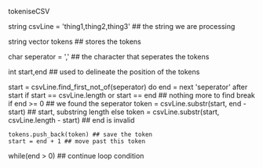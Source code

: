 tokeniseCSV

string csvLine = 'thing1,thing2,thing3' ## the string we are processing

string vector tokens    ## stores the tokens

char seperator = ','    ## the character that seperates the tokens

int start,end   ## used to delineate the position of the tokens

start = csvLine.find_first_not_of(seperator)
do
    end = next 'seperator' after start
    if start == csvLine.length or start == end  ## nothing more to find
        break
    if end >= 0 ## we found the seperator
        token = csvLine.substr(start, end - start)  ## start, substring length
    else
        token = csvLine.substr(start, csvLine.length - start)   ## end is invalid

    tokens.push_back(token) ## save the token
    start = end + 1 ## move past this token

while(end > 0)  ## continue loop condition

